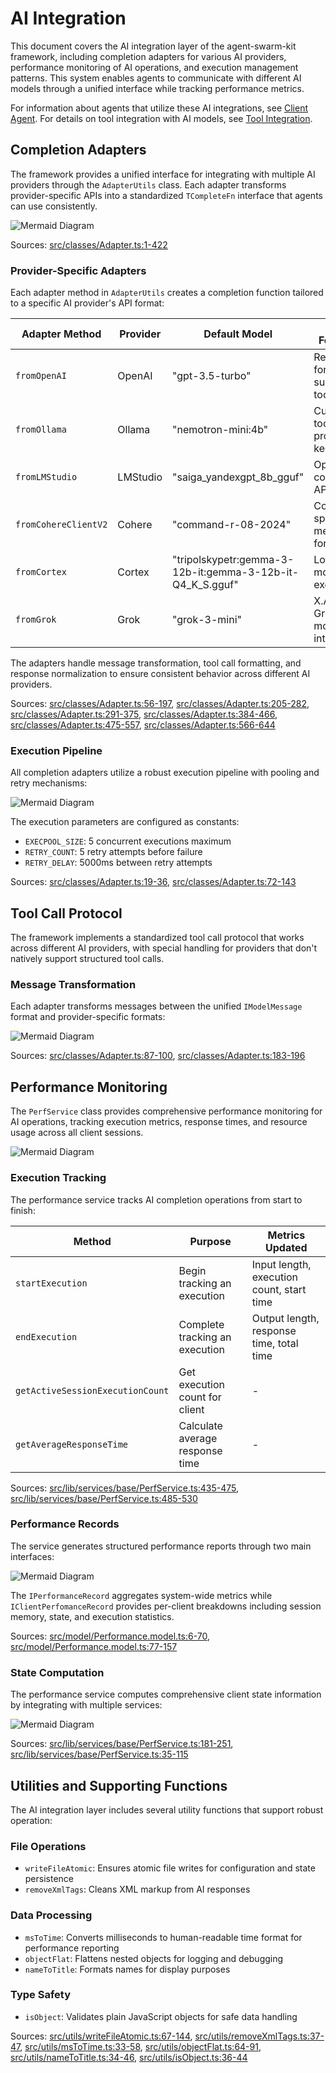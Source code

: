 # AI Integration

This document covers the AI integration layer of the agent-swarm-kit framework, including completion adapters for various AI providers, performance monitoring of AI operations, and execution management patterns. This system enables agents to communicate with different AI models through a unified interface while tracking performance metrics.

For information about agents that utilize these AI integrations, see [Client Agent](#2.1). For details on tool integration with AI models, see [Tool Integration](#5.2).

## Completion Adapters

The framework provides a unified interface for integrating with multiple AI providers through the `AdapterUtils` class. Each adapter transforms provider-specific APIs into a standardized `TCompleteFn` interface that agents can use consistently.

![Mermaid Diagram](./diagrams\18_AI_Integration_0.svg)

Sources: [src/classes/Adapter.ts:1-422]()

### Provider-Specific Adapters

Each adapter method in `AdapterUtils` creates a completion function tailored to a specific AI provider's API format:

| Adapter Method | Provider | Default Model | Key Features |
|---|---|---|---|
| `fromOpenAI` | OpenAI | "gpt-3.5-turbo" | Response format support, tool calls |
| `fromOllama` | Ollama | "nemotron-mini:4b" | Custom tool protocol, keep-alive |
| `fromLMStudio` | LMStudio | "saiga_yandexgpt_8b_gguf" | OpenAI-compatible API |
| `fromCohereClientV2` | Cohere | "command-r-08-2024" | Cohere-specific message format |
| `fromCortex` | Cortex | "tripolskypetr:gemma-3-12b-it:gemma-3-12b-it-Q4_K_S.gguf" | Local model execution |
| `fromGrok` | Grok | "grok-3-mini" | X.AI's Grok model integration |

The adapters handle message transformation, tool call formatting, and response normalization to ensure consistent behavior across different AI providers.

Sources: [src/classes/Adapter.ts:56-197](), [src/classes/Adapter.ts:205-282](), [src/classes/Adapter.ts:291-375](), [src/classes/Adapter.ts:384-466](), [src/classes/Adapter.ts:475-557](), [src/classes/Adapter.ts:566-644]()

### Execution Pipeline

All completion adapters utilize a robust execution pipeline with pooling and retry mechanisms:

![Mermaid Diagram](./diagrams\18_AI_Integration_1.svg)

The execution parameters are configured as constants:
- `EXECPOOL_SIZE`: 5 concurrent executions maximum
- `RETRY_COUNT`: 5 retry attempts before failure
- `RETRY_DELAY`: 5000ms between retry attempts

Sources: [src/classes/Adapter.ts:19-36](), [src/classes/Adapter.ts:72-143]()

## Tool Call Protocol

The framework implements a standardized tool call protocol that works across different AI providers, with special handling for providers that don't natively support structured tool calls.

### Message Transformation

Each adapter transforms messages between the unified `IModelMessage` format and provider-specific formats:

![Mermaid Diagram](./diagrams\18_AI_Integration_3.svg)

Sources: [src/classes/Adapter.ts:87-100](), [src/classes/Adapter.ts:183-196]()

## Performance Monitoring

The `PerfService` class provides comprehensive performance monitoring for AI operations, tracking execution metrics, response times, and resource usage across all client sessions.

![Mermaid Diagram](./diagrams\18_AI_Integration_4.svg)

### Execution Tracking

The performance service tracks AI completion operations from start to finish:

| Method | Purpose | Metrics Updated |
|---|---|---|
| `startExecution` | Begin tracking an execution | Input length, execution count, start time |
| `endExecution` | Complete tracking an execution | Output length, response time, total time |
| `getActiveSessionExecutionCount` | Get execution count for client | - |
| `getAverageResponseTime` | Calculate average response time | - |

Sources: [src/lib/services/base/PerfService.ts:435-475](), [src/lib/services/base/PerfService.ts:485-530]()

### Performance Records

The service generates structured performance reports through two main interfaces:

![Mermaid Diagram](./diagrams\18_AI_Integration_5.svg)

The `IPerformanceRecord` aggregates system-wide metrics while `IClientPerfomanceRecord` provides per-client breakdowns including session memory, state, and execution statistics.

Sources: [src/model/Performance.model.ts:6-70](), [src/model/Performance.model.ts:77-157]()

### State Computation

The performance service computes comprehensive client state information by integrating with multiple services:

![Mermaid Diagram](./diagrams\18_AI_Integration_6.svg)

Sources: [src/lib/services/base/PerfService.ts:181-251](), [src/lib/services/base/PerfService.ts:35-115]()

## Utilities and Supporting Functions

The AI integration layer includes several utility functions that support robust operation:

### File Operations
- `writeFileAtomic`: Ensures atomic file writes for configuration and state persistence
- `removeXmlTags`: Cleans XML markup from AI responses

### Data Processing
- `msToTime`: Converts milliseconds to human-readable time format for performance reporting
- `objectFlat`: Flattens nested objects for logging and debugging
- `nameToTitle`: Formats names for display purposes

### Type Safety
- `isObject`: Validates plain JavaScript objects for safe data handling

Sources: [src/utils/writeFileAtomic.ts:67-144](), [src/utils/removeXmlTags.ts:37-47](), [src/utils/msToTime.ts:33-58](), [src/utils/objectFlat.ts:64-91](), [src/utils/nameToTitle.ts:34-46](), [src/utils/isObject.ts:36-44]()
